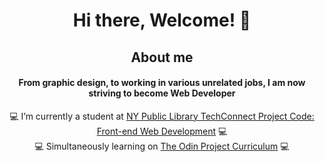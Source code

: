 <div align="center">
  <h1>Hi there, Welcome! 👋</h1>
  <h2>About me</h2>
  <h4>From graphic design, to working in various unrelated jobs, I am now striving to become Web Developer</h4>
  💻 I’m currently a student at <a href="https://sites.google.com/nypl.org/techconnect/programs/project-code-front-end-web-development">NY Public Library TechConnect Project Code: Front-end Web Development<a/> 💻<br>
  💻 Simultaneously learning on <a href="https://www.theodinproject.com/">The Odin Project Curriculum<a/> 💻<br>
</div>

